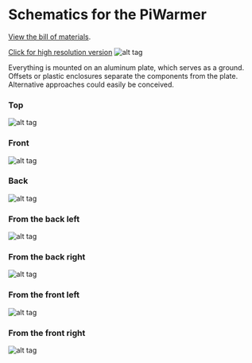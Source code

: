 # Schematics for the PiWarmer

[View the bill of materials](https://github.com/jimrybarski/piwarmer/blob/master/schematics/bom.md).


[Click for high resolution version](https://raw.githubusercontent.com/jimrybarski/piwarmer/master/schematics/images/wiring.png)
![alt tag](https://github.com/jimrybarski/piwarmer/blob/master/schematics/images/wiring.png)

Everything is mounted on an aluminum plate, which serves as a ground. Offsets or plastic enclosures separate the
components from the plate. Alternative approaches could easily be conceived.

### Top
![alt tag](https://github.com/jimrybarski/piwarmer/blob/master/schematics/images/top.jpg)
### Front
![alt tag](https://github.com/jimrybarski/piwarmer/blob/master/schematics/images/front.jpg)
### Back
![alt tag](https://github.com/jimrybarski/piwarmer/blob/master/schematics/images/back.jpg)
### From the back left
![alt tag](https://github.com/jimrybarski/piwarmer/blob/master/schematics/images/from_back_left.jpg)
### From the back right
![alt tag](https://github.com/jimrybarski/piwarmer/blob/master/schematics/images/from_back_right.jpg)
### From the front left
![alt tag](https://github.com/jimrybarski/piwarmer/blob/master/schematics/images/from_front_left.jpg)
### From the front right
![alt tag](https://github.com/jimrybarski/piwarmer/blob/master/schematics/images/from_front_right.jpg)
